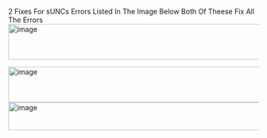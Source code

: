 2 Fixes For sUNCs Errors Listed In The Image Below Both Of Theese Fix All The Errors 
<img width="1086" height="72" alt="image" src="https://github.com/user-attachments/assets/19ac7386-1711-45a6-a070-f8f497d931d6" />

<img width="1086" height="72" alt="image" src="https://github.com/user-attachments/assets/d079e3d7-0c4c-49ff-b496-ceb45a8f7de0" />
<img width="816" height="56" alt="image" src="https://github.com/user-attachments/assets/e1e29c9c-9066-4d8c-a600-f0905908626f" />
